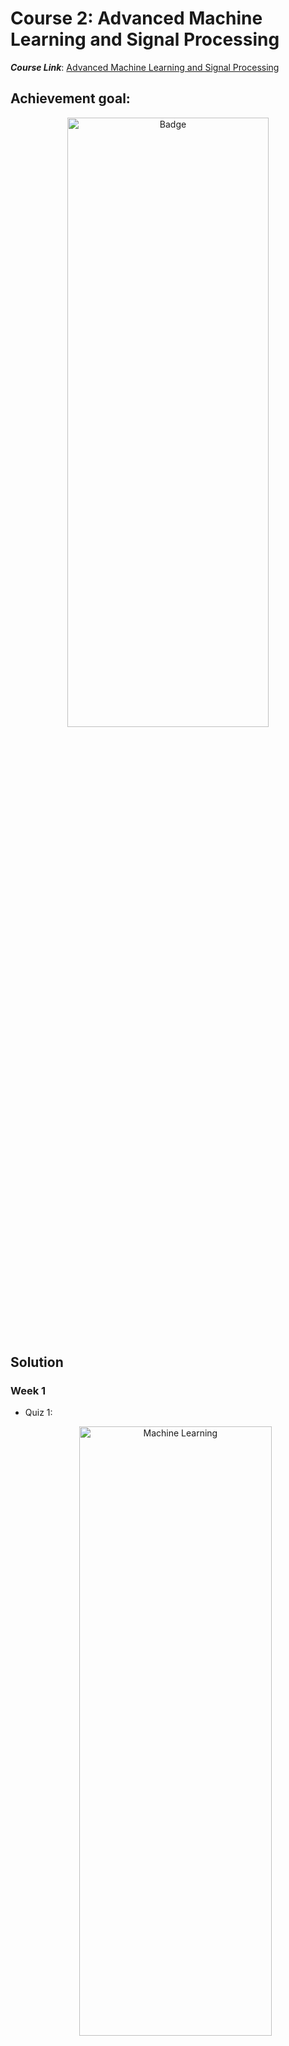 # Course 2: Advanced Machine Learning and Signal Processing

**_Course Link_**: [Advanced Machine Learning and Signal Processing](https://www.coursera.org/learn/advanced-machine-learning-signal-processing)

## Achievement goal:

<p align="center">
    <img src="../Badges/Advanced-Machine-Learning-and-Signal-Processing.png" width="80%" height="50%" title="Badge" >
</p>


## Solution

### Week 1

- Quiz 1:
    <p align="center">
        <img src="./img/w1_quizz1.png" width="80%" height="50%" title="Machine Learning" >
    </p>

- Quiz 2:
    <p align="center">
        <img src="./img/w1_quizz2.png" width="80%" height="50%" title="ML Pipelines" >
    </p>


- [Assignment](https://github.com/GafBof/advanced_data_science_ibm/blob/main/Course%202:%20Advanced%20Machine%20Learning%20and%20Signal%20Processing/Week%201/Assignment.ipynb).

### Week 2

- Quiz 1:
    <p align="center">
        <img src="./img/w2_quizz1.png" width="80%" height="50%" title="Linear Regression" >
    </p>

- Quiz 2:
    <p align="center">
        <img src="./img/w2_quizz2.png" width="80%" height="50%" title="Splitting and Overfitting" >
    </p>

- Quiz 3:
    <p align="center">
        <img src="./img/w2_quizz3.png" width="80%" height="50%" title="Evaluation Measures" >
    </p>

- Quiz 4:
    <p align="center">
        <img src="./img/w2_quizz4.png" width="80%" height="50%" title="Logistic Regression" >
    </p>

- Quiz 5:
    <p align="center">
        <img src="./img/w2_quizz5a.png" width="80%" height="50%" title="Naive Bays" >
    </p>
    <p align="center">
        <img src="./img/w2_quizz5b.png" width="80%" height="50%" title="Naive Bays" >
    </p>
    <p align="center">
        <img src="./img/w2_quizz5c.png" width="80%" height="50%" title="Naive Bays" >
    </p>

- Quiz 6:
    <p align="center">
        <img src="./img/w2_quizz6.png" width="80%" height="50%" title="SVM" >
    </p>

- Quiz 7:
    <p align="center">
        <img src="./img/w2_quizz7.png" width="80%" height="50%" title="Testing, X-Validation, GridSearch" >
    </p>

- Quiz 8:
    <p align="center">
        <img src="./img/w2_quizz8.png" width="80%" height="50%" title="Ensemble Learning" >
    </p>

- Quiz 9:
    <p align="center">
        <img src="./img/w2_quizz9.png" width="80%" height="50%" title="Regularization" >
    </p>


- [Assignment](https://github.com/GafBof/advanced_data_science_ibm/blob/main/Course%202:%20Advanced%20Machine%20Learning%20and%20Signal%20Processing/Week%202/Assignment.ipynb).

### Week 3

- Quiz 1:
    <p align="center">
        <img src="./img/w3_quizz1.png" width="80%" height="50%" title="Clustering" >
    </p>

- Quiz 2:
    <p align="center">
        <img src="./img/w3_quizz2a.png" width="80%" height="50%" title="PCA" >
    </p>
    <p align="center">
        <img src="./img/w3_quizz2b.png" width="80%" height="50%" title="PCA" >
    </p>
    <p align="center">
        <img src="./img/w3_quizz2c.png" width="80%" height="50%" title="PCA" >
    </p>

- [Assignment](https://github.com/GafBof/advanced_data_science_ibm/blob/main/Course%202:%20Advanced%20Machine%20Learning%20and%20Signal%20Processing/Week%203/Assignment.ipynb).

### Week 4

- Quiz 1:
    <p align="center">
        <img src="./img/w4_quizz1a.png" width="80%" height="50%" title="Fourier Transform" >
    </p>
    <p align="center">
        <img src="./img/w4_quizz1b.png" width="80%" height="50%" title="Fourier Transform" >
    </p>
    <p align="center">
        <img src="./img/w4_quizz1c.png" width="80%" height="50%" title="Fourier Transform" >
    </p>
    <p align="center">
        <img src="./img/w4_quizz1d_sai.png" width="80%" height="50%" title="Fourier Transform" >
    </p>

- Quiz 2:
    <p align="center">
        <img src="./img/w4_quizz2a.png" width="80%" height="50%" title="Wavelet Transform" >
    </p>
    <p align="center">
        <img src="./img/w4_quizz2b.png" width="80%" height="50%" title="Wavelet Transform" >
    </p>
    <p align="center">
        <img src="./img/w4_quizz2c.png" width="80%" height="50%" title="Wavelet Transform" >
    </p>


- [Assignment](https://github.com/GafBof/advanced_data_science_ibm/blob/main/Course%202:%20Advanced%20Machine%20Learning%20and%20Signal%20Processing/Week%204/assignment.ipynb).

## Contributors:

- 🐮 [@honghanhh](https://github.com/honghanhh)
- 🐔 [@tiena2cva](https://github.com/tiena2cva)
